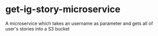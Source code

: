 # get-ig-story-microservice
A microservice which takes an username as parameter and gets all of user's stories into a S3 bucket
